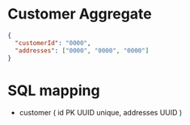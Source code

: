 # Customer Aggregate

```json
{
  "customerId": "0000",
  "addresses": ["0000", "0000", "0000"]
}
```

# SQL mapping

- customer (
  id PK UUID unique,
  addresses UUID
  )
